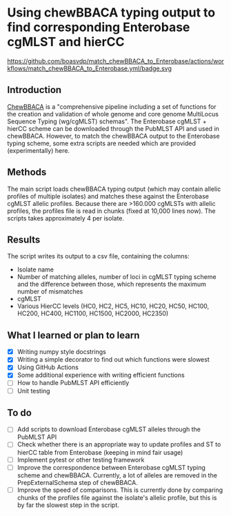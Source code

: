 # Using chewBBACA typing output to find corresponding Enterobase cgMLST and hierCC

https://github.com/boasvdp/match_chewBBACA_to_Enterobase/actions/workflows/match_chewBBACA_to_Enterobase.yml/badge.svg

## Introduction

[ChewBBACA](https://github.com/B-UMMI/chewBBACA) is a "comprehensive pipeline including a set of functions for the creation and validation of whole genome and core genome MultiLocus Sequence Typing (wg/cgMLST) schemas". The Enterobase cgMLST + hierCC scheme can be downloaded through the PubMLST API and used in chewBBACA. However, to match the chewBBACA output to the Enterobase typing scheme, some extra scripts are needed which are provided (experimentally) here.

## Methods

The main script loads chewBBACA typing output (which may contain allelic profiles of multiple isolates) and matches these against the Enterobase cgMLST allelic profiles. Because there are >160.000 cgMLSTs with allelic profiles, the profiles file is read in chunks (fixed at 10,000 lines now). The scripts takes approximately 4 per isolate.

## Results

The script writes its output to a csv file, containing the columns:

- Isolate name
- Number of matching alleles, number of loci in cgMLST typing scheme and the difference between those, which represents the maximum number of mismatches
- cgMLST
- Various HierCC levels (HC0, HC2, HC5, HC10, HC20, HC50, HC100, HC200, HC400, HC1100, HC1500, HC2000, HC2350)

## What I learned or plan to learn

- [x] Writing numpy style docstrings
- [x] Writing a simple decorator to find out which functions were slowest
- [x] Using GitHub Actions
- [x] Some additional experience with writing efficient functions
- [ ] How to handle PubMLST API efficiently
- [ ] Unit testing

## To do

- [ ] Add scripts to download Enterobase cgMLST alleles through the PubMLST API
- [ ] Check whether there is an appropriate way to update profiles and ST to hierCC table from Enterobase (keeping in mind fair usage)
- [ ] Implement pytest or other testing framework
- [ ] Improve the correspondence between Enterobase cgMLST typing scheme and chewBBACA. Currently, a lot of alleles are removed in the PrepExternalSchema step of chewBBACA.
- [ ] Improve the speed of comparisons. This is currently done by comparing chunks of the profiles file against the isolate's allelic profile, but this is by far the slowest step in the script.
